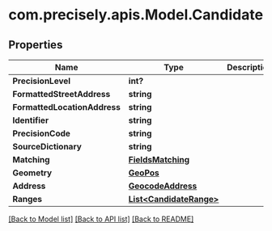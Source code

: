 # com.precisely.apis.Model.Candidate
## Properties

Name | Type | Description | Notes
------------ | ------------- | ------------- | -------------
**PrecisionLevel** | **int?** |  | [optional] 
**FormattedStreetAddress** | **string** |  | [optional] 
**FormattedLocationAddress** | **string** |  | [optional] 
**Identifier** | **string** |  | [optional] 
**PrecisionCode** | **string** |  | [optional] 
**SourceDictionary** | **string** |  | [optional] 
**Matching** | [**FieldsMatching**](FieldsMatching.md) |  | [optional] 
**Geometry** | [**GeoPos**](GeoPos.md) |  | [optional] 
**Address** | [**GeocodeAddress**](GeocodeAddress.md) |  | [optional] 
**Ranges** | [**List&lt;CandidateRange&gt;**](CandidateRange.md) |  | [optional] 

[[Back to Model list]](../README.md#documentation-for-models) [[Back to API list]](../README.md#documentation-for-api-endpoints) [[Back to README]](../README.md)

